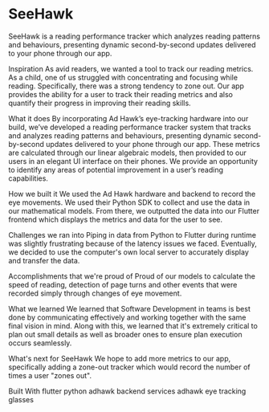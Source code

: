 # SeeHawk
SeeHawk is a reading performance tracker which analyzes reading patterns and behaviours, presenting dynamic second-by-second updates delivered to your phone through our app.

Inspiration
As avid readers, we wanted a tool to track our reading metrics. As a child, one of us struggled with concentrating and focusing while reading. Specifically, there was a strong tendency to zone out. Our app provides the ability for a user to track their reading metrics and also quantify their progress in improving their reading skills.

What it does
By incorporating Ad Hawk’s eye-tracking hardware into our build, we’ve developed a reading performance tracker system that tracks and analyzes reading patterns and behaviours, presenting dynamic second-by-second updates delivered to your phone through our app. These metrics are calculated through our linear algebraic models, then provided to our users in an elegant UI interface on their phones. We provide an opportunity to identify any areas of potential improvement in a user’s reading capabilities.

How we built it
We used the Ad Hawk hardware and backend to record the eye movements. We used their Python SDK to collect and use the data in our mathematical models. From there, we outputted the data into our Flutter frontend which displays the metrics and data for the user to see.

Challenges we ran into
Piping in data from Python to Flutter during runtime was slightly frustrating because of the latency issues we faced. Eventually, we decided to use the computer's own local server to accurately display and transfer the data.

Accomplishments that we're proud of
Proud of our models to calculate the speed of reading, detection of page turns and other events that were recorded simply through changes of eye movement.

What we learned
We learned that Software Development in teams is best done by communicating effectively and working together with the same final vision in mind. Along with this, we learned that it's extremely critical to plan out small details as well as broader ones to ensure plan execution occurs seamlessly.

What's next for SeeHawk
We hope to add more metrics to our app, specifically adding a zone-out tracker which would record the number of times a user "zones out".

Built With
flutter
python
adhawk backend services
adhawk eye tracking glasses
